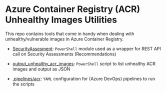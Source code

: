 # Azure Container Registry (ACR) Unhealthy Images Utilities

This repo contains tools that come in handy when dealing with unhealthy/vulnerable images in Azure Container Registry.

- [SecurityAssesment](modules/SecurityAssessment/): `PowerShell` module used as a wrapper for  REST API call on Security Assessments (Recommendations)

- [output_unhealthy_acr_images](utils/output_unhealthy_acr_images): `PowerShell` script to list unhealthy ACR images and output as JSON

- [.pipelines/acr](.pipelines/acr): `YAML` configuration for (Azure DevOps) pipelines to run the scripts
